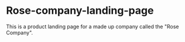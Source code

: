 # Rose-company-landing-page
This is a product landing page for a made up company called the "Rose Company". 
